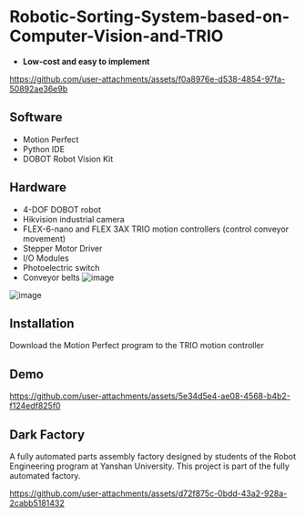 # Robotic-Sorting-System-based-on-Computer-Vision-and-TRIO
- **Low-cost and easy to implement**

https://github.com/user-attachments/assets/f0a8976e-d538-4854-97fa-50892ae36e9b



## Software
- Motion Perfect 
- Python IDE
- DOBOT Robot Vision Kit

## Hardware
- 4-DOF DOBOT robot
- Hikvision industrial camera
- FLEX-6-nano and FLEX 3AX TRIO motion controllers (control conveyor movement)
- Stepper Motor Driver
- I/O Modules
- Photoelectric switch
- Conveyor belts
![image](https://github.com/user-attachments/assets/af42ba3f-538d-4072-8d48-fe0e47cb40b2)

![image](https://github.com/user-attachments/assets/bd6fde09-0d3e-4e5a-b599-c6e2fd22796b)

## Installation
Download the Motion Perfect program to the TRIO motion controller

## Demo
https://github.com/user-attachments/assets/5e34d5e4-ae08-4568-b4b2-f124edf825f0

## Dark Factory
A fully automated parts assembly factory designed by students of the Robot Engineering program at Yanshan University. This project is part of the fully automated factory.

https://github.com/user-attachments/assets/d72f875c-0bdd-43a2-928a-2cabb5181432





